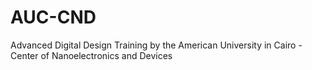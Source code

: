 # AUC-CND
Advanced Digital Design Training by the American University in Cairo - Center of Nanoelectronics and Devices
